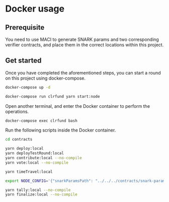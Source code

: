 # Docker usage

## Prerequisite

You need to use MACI to generate SNARK params and two corresponding verifier contracts, and place them in the correct locations within this project.

## Get started

Once you have completed the aforementioned steps, you can start a round on this project using docker-compose.

```bash
docker-compose up -d
```

```bash
docker-compose run clrfund yarn start:node
```

Open another terminal, and enter the Docker container to perform the operations.

```bash
docker-compose exec clrfund bash
```

Run the following scripts inside the Docker container.

```bash
cd contracts

yarn deploy:local
yarn deployTestRound:local
yarn contribute:local --no-compile
yarn vote:local --no-compile

yarn timeTravel:local

export NODE_CONFIG='{"snarkParamsPath": "../../../contracts/snark-params/", "zkutil_bin": "/root/.cargo/bin/zkutil"}'

yarn tally:local --no-compile
yarn finalize:local --no-compile
```